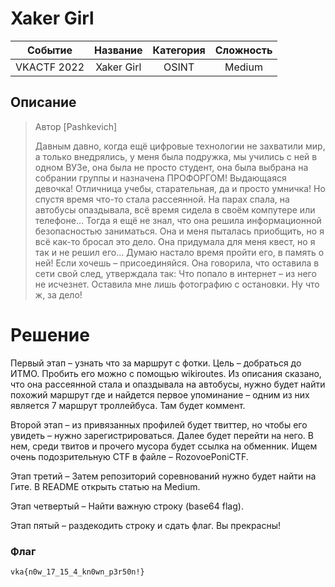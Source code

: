 # Xaker Girl

| Cобытие       | Название       | Категория | Сложность |
|:-------------:|:-------------: |:---------:|:---------:|
| VKAСTF 2022 | Xaker Girl | OSINT    | Medium |

## Описание

>Автор [Pashkevich]
>
>Давным давно, когда ещё цифровые технологии не захватили мир, а только внедрялись, у меня была подружка, мы учились с ней в одном ВУЗе, она была не просто студент, она была выбрана на собрании группы и назначена ПРОФОРГОМ! Выдающаяся девочка! Отличница учебы, старательная, да и просто умничка! Но спустя время что-то стала рассеянной. На парах спала, на автобусы опаздывала, всё время сидела в своём компутере или телефоне... Тогда я ещё не знал, что она решила информационной безопасностью заниматься. Она и меня пыталась приобщить, но я всё как-то бросал это дело. Она придумала для меня квест, но я так и не решил его... Думаю настало время пройти его, в память о ней! Если хочешь – присоединяйся. Она говорила, что оставила в сети свой след, утверждала так: Что попало в интернет – из него не исчезнет. Оставила мне лишь фотографию с остановки. Ну что ж, за дело!

# Решение

Первый этап – узнать что за маршрут с фотки. Цель – добраться до ИТМО. Пробить его можно c помощью wikiroutes. Из описания сказано, что она рассеянной стала и опаздывала на автобусы, нужно будет найти похожий маршрут где и найдется первое упоминание – одним из них является 7 маршрут троллейбуса. Там будет коммент.

Второй этап – из привязанных профилей будет твиттер, но чтобы его увидеть – нужно зарегистрироваться. Далее будет перейти на него. В нем, среди твитов и прочего мусора будет ссылка на обменник. Ищем очень подозрительную CTF в файле – RozovoePoniCTF.

Этап третий – Затем репозиторий соревнований нужно будет найти на Гите. В README открыть статью на Medium.

Этап четвертый – Найти важную строку (base64 flag).

Этап пятый – раздекодить строку и сдать флаг. Вы прекрасны!

### Флаг
```
vka{n0w_17_15_4_kn0wn_p3r50n!}
```
